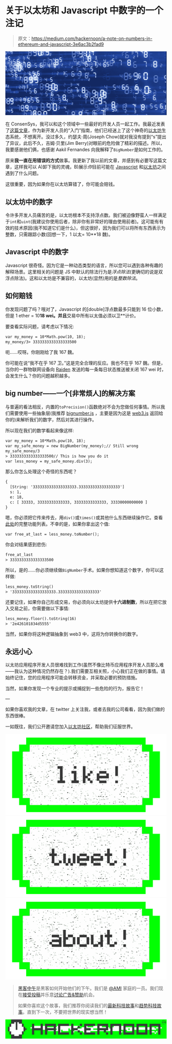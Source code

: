 # 关于以太坊和 Javascript 中数字的一个注记

> 原文：<https://medium.com/hackernoon/a-note-on-numbers-in-ethereum-and-javascript-3e6ac3b2fad9>

![](img/cbd8cd3b5dd5fe03d60c0617f610eb32.png)

在 ConsenSys，我可以和这个领域中一些最好的开发人员一起工作。我最近发表了[这篇文章](https://hackernoon.com/getting-started-as-an-ethereum-web-developer-9a2a4ab47baf)，作为新开发人员的“入门”指南，他们已经迷上了这个神奇的[以太坊](https://hackernoon.com/what-is-ethereum-c82a4b558553)生态系统，不想离开。没过多久，约瑟夫·周(Joseph Chow)就对我没有提到“s”提出了异议，此后不久，吉姆·贝里(Jim Berry)对眼前的危险做了精彩的描述。所以，我要感谢他们俩，也感谢 Aakil Fernandes 向我解释了`BigNumber`是如何工作的。

原来**我一直在用错误的方式**做事。我更新了我以前的文章，并感到有必要写这篇文章，这样我可以 A)卸下我的灵魂，B)展示*你*目前可能在 [Javascript](https://hackernoon.com/tagged/javascript) 和[以太坊](https://hackernoon.com/tagged/ethereum)之间遇到了什么问题。

这很重要，因为如果你在以太坊算错了，你可能会赔钱。

## 以太坊中的数字

令许多开发人员痛苦的是，以太坊根本不支持浮点数。我们被迫像野蛮人一样满足于`int`和`uint`(我建议你使用后者，除非你有非常好的理由使用前者)。这可能有有效的技术原因(我不知道它们是什么)，但这很好，因为我们可以将所有东西表示为整数，只需跟踪小数(回想一下，1 以太= 10**18 魏)。

## Javascript 中的数字

Javascript 很奇怪。因为它是一种动态类型的语言，所以您可以遇到各种有趣的解释场景。这里相关的问题是 JS 中默认的除法行为是*浮点除法*(更确切的说是双浮点除法)。这和以太坊是不兼容的，以太坊(显然)用的是*整数除法*。

## 如何赔钱

你发现问题了吗？哦对了，Javascript 的[double]浮点数最多只能到 16 位小数，但是 1 ether = 10**18 wei。并且**交易中所有以太值必须以卫**计价。

要查看实际问题，请考虑以下情况:

```
var my_money = 10*Math.pow(10, 18);
my_money/3> 3333333333333333500
```

呃……哎呀。你刚刚给了我 167 魏。

你可能在说“我不在乎 167 卫。”这是完全合理的反应。我也不在乎 167 魏。但是，当你的一群物联网设备向 [Raiden](http://raiden.network/) 发送的每一条每日状态推送被关闭 167 wei 时，会发生什么？你的问题越积越多。

## big number——一个[非常烦人]的解决方案

与普遍的看法相反，内置的`toPrecision()`函数绝对不会为您做任何事情。所以我们需要使用一些抽象层(我推荐 [bignumber.js](https://github.com/MikeMcl/bignumber.js/) ，主要是因为这是 [web3.js](https://github.com/ethereum/web3.js/) 返回给你的)来解析我们的数字，然后对其进行操作。

所以现在我们的数学看起来像这样:

```
var my_money = 10*Math.pow(10, 18);
var my_safe_money = new BigNumber(my_money);// Still wrong
my_safe_money/3
> 3333333333333333500// This is how you do it
var less_money = my_safe_money.div(3);
```

那么你怎么处理这个奇怪的东西呢？

```
{ 
  [String: '3333333333333333333.333333333333333333']
  s: 1,
  e: 18,
  c: [ 33333, 33333333333333, 33333333333333, 33330000000000 ] 
}
```

嗯，你必须把它传来传去，用`div()`或`times()`或其他什么东西继续操作它。查看[此处](https://github.com/MikeMcl/bignumber.js/)的完整功能列表。不幸的是，如果你拿出这个值:

```
var free_at_last = less_money.toNumber();
```

你会对结果感到悲伤:

```
free_at_last
> 3333333333333333500
```

所以，是的……你必须继续做`BigNumber`手术。如果你想知道这个数字，你可以这样做:

```
less_money.toString()
> '3333333333333333333.333333333333333333'
```

还要记住，如果你自己形成交易，你必须向以太坊提供**十六进制数**，所以在把它放入交易之前，你需要做以下事情:

```
less_money.floor().toString(16)
> '2e426101834d5555'
```

当然，如果你将这种逻辑抽象到 web3 中，这将为你转换你的数字。

## 永远小心

以太坊应用程序开发人员很难找到工作(虽然不像比特币应用程序开发人员那么难——我认为这种情况仍然存在？).我们需要互相关照，小心我们正在做的事情。请始终记住，您的应用程序可能会转移资金，并采取必要的预防措施。

当然，如果你发现一个专业的提示或捕捉到一些危险的行为，报告它！

—

如果你喜欢我的文章，在 twitter 上关注我，或者去我的公司看看，因为我们做的东西很棒。

一如既往，我们公开邀请您加入[以太坊社区](https://www.reddit.com/r/ethereum/)，帮助我们征服世界。

[![](img/50ef4044ecd4e250b5d50f368b775d38.png)](http://bit.ly/HackernoonFB)[![](img/979d9a46439d5aebbdcdca574e21dc81.png)](https://goo.gl/k7XYbx)[![](img/2930ba6bd2c12218fdbbf7e02c8746ff.png)](https://goo.gl/4ofytp)

> [黑客中午](http://bit.ly/Hackernoon)是黑客如何开始他们的下午。我们是 [@AMI](http://bit.ly/atAMIatAMI) 家庭的一员。我们现在[接受投稿](http://bit.ly/hackernoonsubmission)并乐意[讨论广告&赞助](mailto:partners@amipublications.com)机会。
> 
> 如果你喜欢这个故事，我们推荐你阅读我们的[最新科技故事](http://bit.ly/hackernoonlatestt)和[趋势科技故事](https://hackernoon.com/trending)。直到下一次，不要把世界的现实想当然！

![](img/be0ca55ba73a573dce11effb2ee80d56.png)